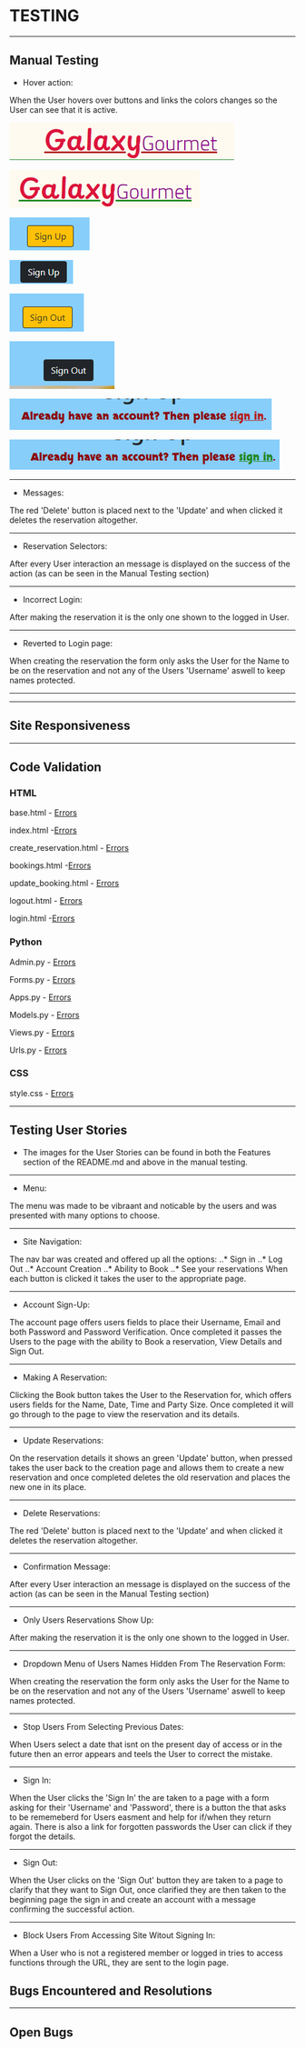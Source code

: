 # TESTING

---

## Manual Testing

- Hover action:

When the User hovers over buttons and links the colors changes so the User can see that it is active.

 ![Title](media/images/pp4_title_unhighlighted.png)

 ![Title](media/images/pp4_title_highlighted.png)


 ![Sign Up Unhighlighted](media/images/pp4_signup_button_unhighlighted.png)

 ![Sign Up Highlighted](media/images/pp4_signup_button_highlighted.png)


 ![Sign Out Unhighlighted](media/images/pp4_signout_button_unhighlighted.png)

 ![Sign Out Highlighted](media/images/pp4_signout_button_highlighted.png)


 ![Sign Link Unhighlighted](media/images/pp4_sign_in_link_unhighlighted.png)

 ![Sign Link Highlighted](media/images/pp4_sign_in_link_highlighted.png)
 

---

- Messages:

The red 'Delete' button is placed next to the 'Update' and when clicked it deletes the reservation altogether.

---

- Reservation Selectors:

After every User interaction an message is displayed on the success of the action (as can be seen in the Manual Testing section)

---

- Incorrect Login:

After making the reservation it is the only one shown to the logged in User.

---

- Reverted to Login page:

When creating the reservation the form only asks the User for the Name to be on the reservation and not any of the Users 'Username' aswell to keep names protected.

---

---

## Site Responsiveness

---

## Code Validation

### HTML
base.html - [Errors](media/images/pp4_base.html_validation.png)

index.html -[Errors](media/images/pp4_index.html_validation.png)

create_reservation.html - [Errors](media/images/pp4_create_reservation.html_validation.png)

bookings.html -[Errors](media/images/pp4_bookings.html_validation.png)

update_booking.html - [Errors](media/images/pp4_update_reservation.html_validation.png)

logout.html - [Errors](media/images/pp4_logout.html_validation.png)

login.html -[Errors](media/images/pp4_login.html_validation.png)

### Python

Admin.py - [Errors](media/images/pp4_css_admin.py_validation.png)

Forms.py - [Errors](media/images/pp4_css_forms.py_validation.png)

Apps.py - [Errors](media/images/pp4_css_apps.py_validation.png)

Models.py - [Errors](media/images/pp4_css_models.py_validation.png)

Views.py - [Errors](media/images/pp4_css_views.py_validation.png)

Urls.py - [Errors](media/images/pp4_css_urls.py_validation.png)

### CSS

style.css - [Errors](media/images/pp4_css_validation.png)

---

## Testing User Stories

- The images for the User Stories can be found in both the Features section of the README.md and above in the manual testing.

---

- Menu:

The menu was made to be vibraant and noticable by the users and was presented with many options to choose.

---

- Site Navigation:

The nav bar was created and offered up all the options:
 ..* Sign in
 ..* Log Out
 ..* Account Creation
 ..* Ability to Book
 ..* See your reservations
 When each button is clicked it takes the user to the appropriate page.

 ---

- Account Sign-Up:

The account page offers users fields to place their Username, Email and both Password and Password Verification. Once completed it passes the Users to the page with the ability to Book a reservation, View Details and Sign Out.

---

- Making A Reservation:

Clicking the Book button takes the User to the Reservation for, which offers users fields for the Name, Date, Time and Party Size. Once completed it will go through to the page to view the reservation and its details.

---

- Update Reservations:

On the reservation details it shows an green 'Update' button, when pressed takes the user back to the creation page and allows them to create a new reservation and once completed deletes the old reservation and places the new one in its place.

---

- Delete Reservations:

The red 'Delete' button is placed next to the 'Update' and when clicked it deletes the reservation altogether.

---

- Confirmation Message:

After every User interaction an message is displayed on the success of the action (as can be seen in the Manual Testing section)

---

- Only Users Reservations Show Up:

After making the reservation it is the only one shown to the logged in User.

---

- Dropdown Menu of Users Names Hidden From The Reservation Form:

When creating the reservation the form only asks the User for the Name to be on the reservation and not any of the Users 'Username' aswell to keep names protected.

---

- Stop Users From Selecting Previous Dates:

When Users select a date that isnt on the present day of access or in the future then an error appears and teels the User to correct the mistake.

---

- Sign In:

When the User clicks the 'Sign In' the are taken to a page with a form asking for their 'Username' and 'Password', there is a button the that asks to be rememeberd for Users easment and help for if/when they return again. There is also a link for forgotten passwords the User can click if they forgot the details.

---

- Sign Out:

When the User clicks on the 'Sign Out' button they are taken to a page to clarify that they want to Sign Out, once clarified they are then taken to the beginning page the sign in and create an account with a message confirming the successful action.

---

- Block Users From Accessing Site Witout Signing In:

When a User who is not a registered member or logged in tries to access functions through the URL, they are sent to the login page. 

## Bugs Encountered and Resolutions

---

## Open Bugs